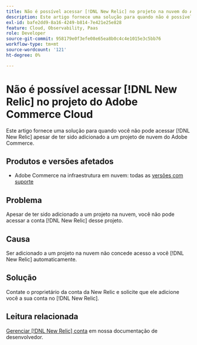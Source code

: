 ```yaml
---
title: Não é possível acessar [!DNL New Relic] no projeto na nuvem do Adobe Commerce
description: Este artigo fornece uma solução para quando não é possível acessar o [!DNL New Relic] apesar de ter sido adicionado a um projeto na nuvem no Adobe Commerce.
exl-id: bafe2dd9-8a16-4249-b814-7e421e25e828
feature: Cloud, Observability, Paas
role: Developer
source-git-commit: 958179e0f3efe08e65ea8b0c4c4e1015e3c5bb76
workflow-type: tm+mt
source-wordcount: '121'
ht-degree: 0%

---
```


# Não é possível acessar [!DNL New Relic] no projeto do Adobe Commerce Cloud

Este artigo fornece uma solução para quando você não pode acessar [!DNL New Relic] apesar de ter sido adicionado a um projeto de nuvem do Adobe Commerce.

## Produtos e versões afetados

* Adobe Commerce na infraestrutura em nuvem: todas as [versões com suporte](https://www.adobe.com/content/dam/cc/en/legal/terms/enterprise/pdfs/Adobe-Commerce-Software-Lifecycle-Policy.pdf)

## Problema

Apesar de ter sido adicionado a um projeto na nuvem, você não pode acessar a conta [!DNL New Relic] desse projeto.

## Causa

Ser adicionado a um projeto na nuvem não concede acesso a você [!DNL New Relic] automaticamente.

## Solução

Contate o proprietário da conta da New Relic e solicite que ele adicione você a sua conta no [!DNL New Relic].

## Leitura relacionada

[Gerenciar [!DNL New Relic] conta](https://devdocs.magento.com/cloud/project/new-relic.html#manage-new-relic-account) em nossa documentação de desenvolvedor.
